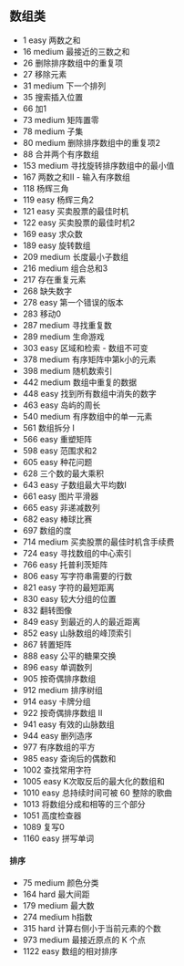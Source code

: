 
## 数组类
* 1 easy 两数之和
* 16 medium 最接近的三数之和
* 26 删除排序数组中的重复项
* 27 移除元素
* 31 medium 下一个排列
* 35 搜索插入位置
* 66 加1
* 73 medium 矩阵置零
* 78 medium 子集
* 80 medium 删除排序数组中的重复项2
* 88 合并两个有序数组
* 153 medium 寻找旋转排序数组中的最小值
* 167 两数之和II - 输入有序数组
* 118 杨辉三角
* 119 easy 杨辉三角2
* 121 easy 买卖股票的最佳时机
* 122 easy 买卖股票的最佳时机2
* 169 easy 求众数
* 189 easy 旋转数组
* 209 medium 长度最小子数组
* 216 medium 组合总和3
* 217 存在重复元素
* 268 缺失数字
* 278 easy 第一个错误的版本
* 283 移动0
* 287 medium 寻找重复数
* 289 medium 生命游戏
* 303 easy 区域和检索 - 数组不可变
* 378 medium 有序矩阵中第k小的元素
* 398 medium 随机数索引
* 442 medium 数组中重复的数据
* 448 easy 找到所有数组中消失的数字
* 463 easy 岛屿的周长
* 540 medium 有序数组中的单一元素
* 561 数组拆分 I
* 566 easy 重塑矩阵
* 598 easy 范围求和2
* 605 easy 种花问题
* 628 三个数的最大乘积
* 643 easy 子数组最大平均数I
* 661 easy 图片平滑器
* 665 easy 非递减数列
* 682 easy 棒球比赛
* 697 数组的度
* 714 medium 买卖股票的最佳时机含手续费 
* 724 easy 寻找数组的中心索引
* 766 easy 托普利茨矩阵
* 806 easy 写字符串需要的行数
* 821 easy 字符的最短距离
* 830 easy 较大分组的位置
* 832 翻转图像
* 849 easy 到最近的人的最近距离
* 852 easy 山脉数组的峰顶索引
* 867 转置矩阵
* 888 easy 公平的糖果交换
* 896 easy 单调数列
* 905 按奇偶排序数组
* 912 medium 排序树组
* 914 easy 卡牌分组
* 922 按奇偶排序数组 II
* 941 easy 有效的山脉数组
* 944 easy 删列造序
* 977 有序数组的平方
* 985 easy 查询后的偶数和
* 1002 查找常用字符
* 1005 easy K次取反后的最大化的数组和
* 1010 easy 总持续时间可被 60 整除的歌曲
* 1013 将数组分成和相等的三个部分
* 1051 高度检查器
* 1089 复写0
* 1160 easy 拼写单词

#### 排序
* 75 medium 颜色分类
* 164 hard 最大间距
* 179 medium 最大数
* 274 medium h指数
* 315 hard 计算右侧小于当前元素的个数
* 973 medium 最接近原点的 K 个点
* 1122 easy 数组的相对排序
